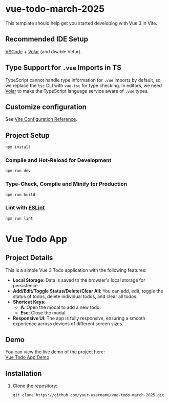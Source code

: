# vue-todo-march-2025

This template should help get you started developing with Vue 3 in Vite.

## Recommended IDE Setup

[VSCode](https://code.visualstudio.com/) + [Volar](https://marketplace.visualstudio.com/items?itemName=Vue.volar) (and disable Vetur).

## Type Support for `.vue` Imports in TS

TypeScript cannot handle type information for `.vue` imports by default, so we replace the `tsc` CLI with `vue-tsc` for type checking. In editors, we need [Volar](https://marketplace.visualstudio.com/items?itemName=Vue.volar) to make the TypeScript language service aware of `.vue` types.

## Customize configuration

See [Vite Configuration Reference](https://vite.dev/config/).

## Project Setup

```sh
npm install
```

### Compile and Hot-Reload for Development

```sh
npm run dev
```

### Type-Check, Compile and Minify for Production

```sh
npm run build
```

### Lint with [ESLint](https://eslint.org/)

```sh
npm run lint
```

# Vue Todo App

## Project Details

This is a simple Vue 3 Todo application with the following features:

- **Local Storage**: Data is saved to the browser's local storage for persistence.
- **Add/Edit/Toggle Status/Delete/Clear All**: You can add, edit, toggle the status of todos, delete individual todos, and clear all todos.
- **Shortcut Keys**:
  - **A**: Open the modal to add a new todo.
  - **Esc**: Close the modal.
- **Responsive UI**: The app is fully responsive, ensuring a smooth experience across devices of different screen sizes.

## Demo

You can view the live demo of the project here:  
[Vue Todo App Demo](https://mahmuda-begum-v2solutions.github.io/vue-todo-march-2025/)

## Installation

1. Clone the repository:
   ```bash
   git clone https://github.com/your-username/vue-todo-march-2025.git
   ```
